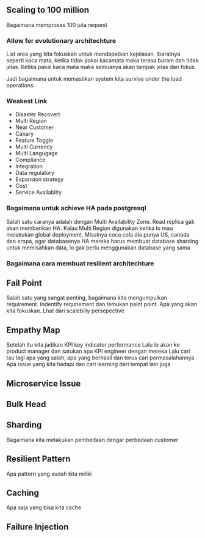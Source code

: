 

## Scaling to 100 million

Bagaimana memproses 100 juta request

### Allow for evolutionary architechture

Liat area yang kita fokuskan untuk mendapatkan kejelasan.
Ibaratnya seperti kaca mata, ketika tidak pakai kacamata maka terasa buram dan tidak jelas.
Ketika pakai kaca mata maka semuanya akan tampak jelas dan fokus.

Jadi bagaimana untuk memastikan system kita survive under the load operations.

### Weakest Link


- Disaster Recovert
- Multi Region
- Near Customer
- Canary
- Feature Toggle
- Multi Currency
- Multi Langugage
- Compliance
- Integration
- Data regulatory
- Expansion strategy
- Cost
- Service Availablity

### Bagaimana untuk achieve HA pada postgresql

Salah satu caranya adalah dengan Multi Availability Zone. Read replica gak akan memberikan HA. Kalau Multi Region digunakan ketika lo mau melakukan global deployment.
Misalnya coca cola dia punya US, canada dan eropa, agar databasenya HA mereka harus membuat database sharding untuk memisahkan data, lo gak perlu menggunakan database yang sama



### Bagaimana cara membuat resilient architechture

## Fail Point

Salah satu yang sangat penting, bagaimana kita mengumpulkan requirement.
Indentify requriement dan temukan paint point.
Apa yang akan kita fokuskan.
Lhat dari scalebiliy persepective

## Empathy Map
Setelah itu kita jadikan KPI key indicator performance
Lalu lo akan ke product manager dan satukan apa KPI engineer dengan mereka
Lalu cari tau lagi apa yang salah, apa yang berhasil dan terus cari permasalahannya
Apa issue yang kita hadapi dan cari learning dari tempat lain juga


## Microservice Issue

## Bulk Head

## Sharding

Bagaimana kita melakukan pembedaan dengar perbedaan customer

## Resilient Pattern

Apa pattern yang sudah kita miliki

## Caching

Apa saja yang bisa kita cache

## Failure Injection